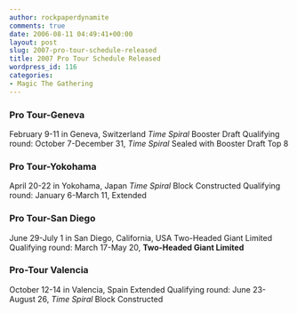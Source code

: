 ```yaml
---
author: rockpaperdynamite
comments: true
date: 2006-08-11 04:49:41+00:00
layout: post
slug: 2007-pro-tour-schedule-released
title: 2007 Pro Tour Schedule Released
wordpress_id: 116
categories:
- Magic The Gathering
---
```


### Pro Tour-Geneva


February 9-11 in Geneva, Switzerland
_Time Spiral_ Booster Draft
Qualifying round: October 7-December 31, _Time Spiral_ Sealed with Booster Draft Top 8


### Pro Tour-Yokohama


April 20-22 in Yokohama, Japan
_Time Spiral_ Block Constructed
Qualifying round: January 6-March 11, Extended


### Pro Tour-San Diego


June 29-July 1 in San Diego, California, USA
Two-Headed Giant Limited
Qualifying round: March 17-May 20, **Two-Headed Giant Limited**


### Pro-Tour Valencia


October 12-14 in Valencia, Spain
Extended
Qualifying round: June 23-August 26, _Time Spiral_ Block Constructed
